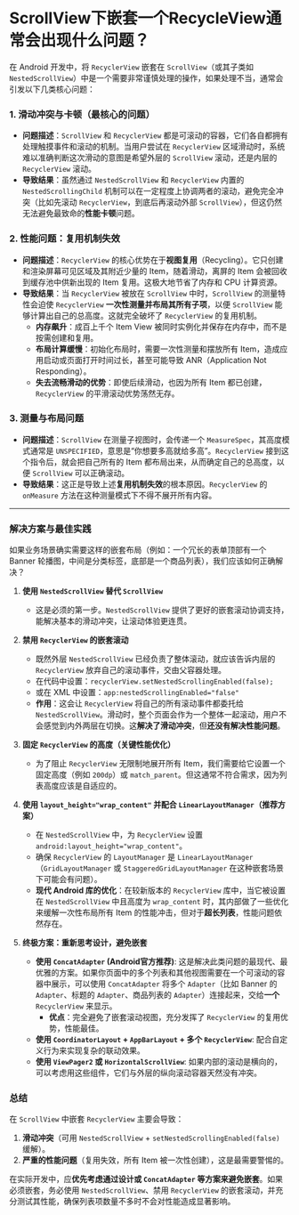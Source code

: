 # ScrollView下嵌套一个RecycleView通常会出现什么问题？

在 Android 开发中，将 `RecyclerView` 嵌套在 `ScrollView`（或其子类如 `NestedScrollView`）中是一个需要非常谨慎处理的操作，如果处理不当，通常会引发以下几类核心问题：

### 1. 滑动冲突与卡顿（最核心的问题）
*   **问题描述**：`ScrollView` 和 `RecyclerView` 都是可滚动的容器，它们各自都拥有处理触摸事件和滚动的机制。当用户尝试在 `RecyclerView` 区域滑动时，系统难以准确判断这次滑动的意图是希望外层的 `ScrollView` 滚动，还是内层的 `RecyclerView` 滚动。
*   **导致结果**：虽然通过 `NestedScrollView` 和 `RecyclerView` 内置的 `NestedScrollingChild` 机制可以在一定程度上协调两者的滚动，避免完全冲突（比如先滚动 `RecyclerView`，到底后再滚动外部 `ScrollView`），但这仍然无法避免最致命的**性能卡顿**问题。

### 2. 性能问题：复用机制失效
*   **问题描述**：`RecyclerView` 的核心优势在于**视图复用**（Recycling）。它只创建和渲染屏幕可见区域及其附近少量的 Item，随着滑动，离屏的 Item 会被回收到缓存池中供新出现的 Item 复用。这极大地节省了内存和 CPU 计算资源。
*   **导致结果**：当 `RecyclerView` 被放在 `ScrollView` 中时，`ScrollView` 的测量特性会迫使 `RecyclerView` **一次性测量并布局其所有子项**，以便 `ScrollView` 能够计算出自己的总高度。这就完全破坏了 `RecyclerView` 的复用机制。
    *   **内存飙升**：成百上千个 Item View 被同时实例化并保存在内存中，而不是按需创建和复用。
    *   **布局计算缓慢**：初始化布局时，需要一次性测量和摆放所有 Item，造成应用启动或页面打开时间过长，甚至可能导致 ANR（Application Not Responding）。
    *   **失去流畅滑动的优势**：即使后续滑动，也因为所有 Item 都已创建，`RecyclerView` 的平滑滚动优势荡然无存。

### 3. 测量与布局问题
*   **问题描述**：`ScrollView` 在测量子视图时，会传递一个 `MeasureSpec`，其高度模式通常是 `UNSPECIFIED`，意思是“你想要多高就给多高”。`RecyclerView` 接到这个指令后，就会把自己所有的 Item 都布局出来，从而确定自己的总高度，以便 `ScrollView` 可以正确滚动。
*   **导致结果**：这正是导致上述**复用机制失效**的根本原因。`RecyclerView` 的 `onMeasure` 方法在这种测量模式下不得不展开所有内容。

---

### 解决方案与最佳实践

如果业务场景确实需要这样的嵌套布局（例如：一个冗长的表单顶部有一个 Banner 轮播图，中间是分类标签，底部是一个商品列表），我们应该如何正确解决？

1.  **使用 `NestedScrollView` 替代 `ScrollView`**
    *   这是必须的第一步。`NestedScrollView` 提供了更好的嵌套滚动协调支持，能解决基本的滑动冲突，让滚动体验更连贯。

2.  **禁用 `RecyclerView` 的嵌套滚动**
    *   既然外层 `NestedScrollView` 已经负责了整体滚动，就应该告诉内层的 `RecyclerView` 放弃自己的滚动事件，交由父容器处理。
    *   在代码中设置：`recyclerView.setNestedScrollingEnabled(false);`
    *   或在 XML 中设置：`app:nestedScrollingEnabled="false"`
    *   **作用**：这会让 `RecyclerView` 将自己的所有滚动事件都委托给 `NestedScrollView`。滑动时，整个页面会作为一个整体一起滚动，用户不会感觉到内外两层在切换。这**解决了滑动冲突**，但**还没有解决性能问题**。

3.  **固定 `RecyclerView` 的高度（关键性能优化）**
    *   为了阻止 `RecyclerView` 无限制地展开所有 Item，我们需要给它设置一个固定高度（例如 `200dp`）或 `match_parent`。但这通常不符合需求，因为列表高度应该是自适应的。

4.  **使用 `layout_height="wrap_content"` 并配合 `LinearLayoutManager`（推荐方案）**
    *   在 `NestedScrollView` 中，为 `RecyclerView` 设置 `android:layout_height="wrap_content"`。
    *   确保 `RecyclerView` 的 `LayoutManager` 是 `LinearLayoutManager`（`GridLayoutManager` 或 `StaggeredGridLayoutManager` 在这种嵌套场景下可能会有问题）。
    *   **现代 Android 库的优化**：在较新版本的 `RecyclerView` 库中，当它被设置在 `NestedScrollView` 中且高度为 `wrap_content` 时，其内部做了一些优化来缓解一次性布局所有 Item 的性能冲击，但对于**超长列表**，性能问题依然存在。

5.  **终极方案：重新思考设计，避免嵌套**
    *   **使用 `ConcatAdapter` (Android官方推荐)**: 这是解决此类问题的最现代、最优雅的方案。如果你页面中的多个列表和其他视图需要在一个可滚动的容器中展示，可以使用 `ConcatAdapter` 将多个 `Adapter`（比如 Banner 的 `Adapter`、标题的 `Adapter`、商品列表的 `Adapter`）连接起来，交给**一个** `RecyclerView` 来显示。
        *   **优点**：完全避免了嵌套滚动视图，充分发挥了 `RecyclerView` 的复用优势，性能最佳。
    *   **使用 `CoordinatorLayout` + `AppBarLayout` + 多个 `RecyclerView`**: 配合自定义行为来实现复杂的联动效果。
    *   **使用 `ViewPager2` 或 `HorizontalScrollView`**: 如果内部的滚动是横向的，可以考虑用这些组件，它们与外层的纵向滚动容器天然没有冲突。

### 总结

在 `ScrollView` 中嵌套 `RecyclerView` 主要会导致：
1.  **滑动冲突**（可用 `NestedScrollView` + `setNestedScrollingEnabled(false)` 缓解）。
2.  **严重的性能问题**（复用失效，所有 Item 被一次性创建），这是最需要警惕的。

在实际开发中，应**优先考虑通过设计或 `ConcatAdapter` 等方案来避免嵌套**。如果必须嵌套，务必使用 `NestedScrollView`、禁用 `RecyclerView` 的嵌套滚动，并充分测试其性能，确保列表项数量不多时不会对性能造成显著影响。